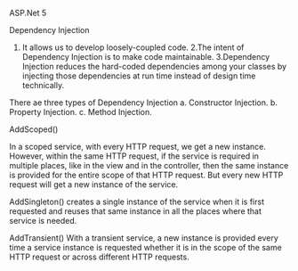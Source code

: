 ASP.Net 5

Dependency Injection

1. It allows us to develop loosely-coupled code.
2.The intent of Dependency Injection is to make code maintainable.
3.Dependency Injection reduces the hard-coded dependencies among your classes by injecting those dependencies at run time instead of design time technically.

There ae three types of Dependency Injection
a. Constructor Injection.
b. Property Injection.
c. Method Injection.

AddScoped()

In a scoped service, with every HTTP request, we get a new instance. However, within the same HTTP request, if the service is required in multiple places, like in the view and in the controller, then the same instance is provided for the entire scope of that HTTP request. But every new HTTP request will get a new instance of the service.

AddSingleton()
creates a single instance of the service when it is first requested and reuses that same instance in all the places where that service is needed.

AddTransient()
With a transient service, a new instance is provided every time a service instance is requested whether it is in the scope of the same HTTP request or across different HTTP requests.
